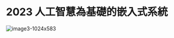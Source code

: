 # 2023 人工智慧為基礎的嵌入式系統

![image3-1024x583](https://github.com/Lin-Chen-Yeh/es2023/assets/145889686/cf162080-af3b-4ac9-9ead-a0a8cffb10b6)


